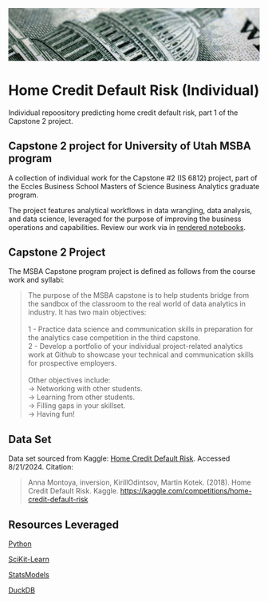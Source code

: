 ![Home Credit Default Risk Project Banner](./header.png)

# Home Credit Default Risk (Individual)

Individual repoository predicting home credit default risk, part 1 of the Capstone 2 project.

## Capstone 2 project for University of Utah MSBA program

A collection of individual work for the Capstone #2 (IS 6812) project, part of the Eccles Business School Masters of Science Business Analytics graduate program.

The project features analytical workflows in data wrangling, data analysis, and data science, leveraged for the purpose of improving the business operations and capabilities. Review our work via in [rendered notebooks](https://adambushman.github.io/home-credit-default-risk-group/).


## Capstone 2 Project

The MSBA Capstone program project is defined as follows from the course work and syllabi:

>   The purpose of the MSBA capstone is to help students bridge from the sandbox of the classroom to the real world of data analytics in industry. It has two main objectives: <br> <br>
1 - Practice data science and communication skills in preparation for the analytics case competition in the third capstone. <br>
2 - Develop a portfolio of your individual project-related analytics work at Github  to showcase your technical and communication skills for prospective employers.  <br> <br>
Other objectives include: <br>
-> Networking with other students. <br>
-> Learning from other students. <br>
-> Filling gaps in your skillset. <br>
-> Having fun!


## Data Set

Data set sourced from Kaggle: 
[Home Credit Default Risk](https://www.kaggle.com/competitions/home-credit-default-risk/data?select=HomeCredit_columns_description.csv).
Accessed 8/21/2024. Citation:

>   Anna Montoya, inversion, KirillOdintsov, Martin Kotek. (2018). Home Credit Default Risk. Kaggle. https://kaggle.com/competitions/home-credit-default-risk


## Resources Leveraged 

[Python](https://www.python.org/)

[SciKit-Learn](https://scikit-learn.org/stable/)

[StatsModels](https://www.statsmodels.org/stable/index.html)

[DuckDB](https://duckdb.org/)

